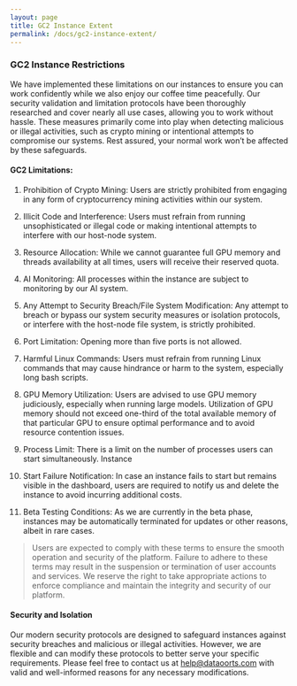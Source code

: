```yaml
---
layout: page
title: GC2 Instance Extent
permalink: /docs/gc2-instance-extent/
---
```


### GC2 Instance Restrictions
We have implemented these limitations on our instances to ensure you can work confidently while we also enjoy our coffee time peacefully. Our security validation and limitation protocols have been thoroughly researched and cover nearly all use cases, allowing you to work without hassle. These measures primarily come into play when detecting malicious or illegal activities, such as crypto mining or intentional attempts to compromise our systems. Rest assured, your normal work won’t be affected by these safeguards.

#### GC2 Limitations:
1. Prohibition of Crypto Mining: Users are strictly prohibited from engaging in any form of cryptocurrency mining activities within our system.

2. Illicit Code and Interference: Users must refrain from running unsophisticated or illegal code or making intentional attempts to interfere with our host-node system.

3. Resource Allocation: While we cannot guarantee full GPU memory and threads availability at all times, users will receive their reserved quota.

4. AI Monitoring: All processes within the instance are subject to monitoring by our AI system.

5. Any Attempt to Security Breach/File System Modification: Any attempt to breach or bypass our system security measures or isolation protocols, or interfere with the host-node file system, is strictly prohibited.

6. Port Limitation: Opening more than five ports is not allowed.

7. Harmful Linux Commands: Users must refrain from running Linux commands that may cause hindrance or harm to the system, especially long bash scripts.

8. GPU Memory Utilization: Users are advised to use GPU memory judiciously, especially when running large models. Utilization of GPU memory should not exceed one-third of the total available memory of that particular GPU to ensure optimal performance and to avoid resource contention issues.

9. Process Limit: There is a limit on the number of processes users can start simultaneously. Instance

10. Start Failure Notification: In case an instance fails to start but remains visible in the dashboard, users are required to notify us and delete the instance to avoid incurring additional costs.

11. Beta Testing Conditions: As we are currently in the beta phase, instances may be automatically terminated for updates or other reasons, albeit in rare cases.

> Users are expected to comply with these terms to ensure the smooth operation and security of the platform. Failure to adhere to these terms may result in the suspension or termination of user accounts and services. We reserve the right to take appropriate actions to enforce compliance and maintain the integrity and security of our platform.


#### Security and Isolation
Our modern security protocols are designed to safeguard instances against security breaches and malicious or illegal activities. However, we are flexible and can modify these protocols to better serve your specific requirements. Please feel free to contact us at [help@dataoorts.com](help@dataoorts.com) with valid and well-informed reasons for any necessary modifications.

